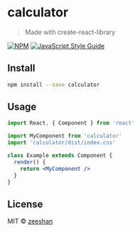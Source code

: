# calculator

> Made with create-react-library

[![NPM](https://img.shields.io/npm/v/calculator.svg)](https://www.npmjs.com/package/calculator) [![JavaScript Style Guide](https://img.shields.io/badge/code_style-standard-brightgreen.svg)](https://standardjs.com)

## Install

```bash
npm install --save calculator
```

## Usage

```jsx
import React, { Component } from 'react'

import MyComponent from 'calculator'
import 'calculator/dist/index.css'

class Example extends Component {
  render() {
    return <MyComponent />
  }
}
```

## License

MIT © [zeeshan](https://github.com/zeeshan)
